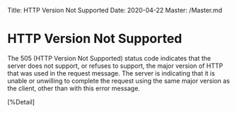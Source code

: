 Title: HTTP Version Not Supported
Date: 2020-04-22
Master: /Master.md

HTTP Version Not Supported
================================

 The 505 (HTTP Version Not Supported) status code indicates that the
server does not support, or refuses to support, the major version of
HTTP that was used in the request message.  The server is indicating
that it is unable or unwilling to complete the request using the same
major version as the client, other than with this error message.

[%Detail]